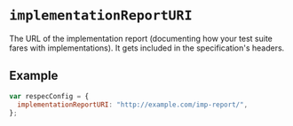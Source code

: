 # `implementationReportURI`

The URL of the implementation report (documenting how your test suite fares with implementations). It gets included in the specification's headers.

## Example

```js "example": "Add URL of the implementation report."
var respecConfig = {
  implementationReportURI: "http://example.com/imp-report/",
};
```
